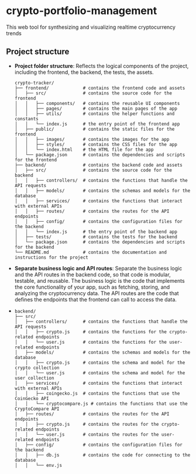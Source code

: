 # crypto-portfolio-management
This web tool for synthesizing and visualizing realtime cryptocurrency trends

## Project structure
- **Project folder structure**: Reflects the logical components of the project, including the frontend, the backend, the tests, the assets.

  ```
  crypto-tracker/
  ├── frontend/             # contains the frontend code and assets
  │   ├── src/              # contains the source code for the frontend
  │   │   ├── components/   # contains the reusable UI components
  │   │   ├── pages/        # contains the main pages of the app
  │   │   ├── utils/        # contains the helper functions and constants
  │   │   └── index.js      # the entry point of the frontend app
  │   ├── public/           # contains the static files for the frontend
  │   │   ├── images/       # contains the images for the app
  │   │   ├── styles/       # contains the CSS files for the app
  │   │   └── index.html    # the HTML file for the app
  │   └── package.json      # contains the dependencies and scripts for the frontend
  ├── backend/              # contains the backend code and assets
  │   ├── src/              # contains the source code for the backend
  │   │   ├── controllers/  # contains the functions that handle the API requests
  │   │   ├── models/       # contains the schemas and models for the database
  │   │   ├── services/     # contains the functions that interact with external APIs
  │   │   ├── routes/       # contains the routes for the API endpoints
  │   │   ├── config/       # contains the configuration files for the backend
  │   │   └── index.js      # the entry point of the backend app
  │   ├── tests/            # contains the tests for the backend
  │   └── package.json      # contains the dependencies and scripts for the backend
  └── README.md             # contains the documentation and instructions for the project
  ```

- **Separate business logic and API routes**: Separate the business logic and the API routes in the backend code, so that code is modular, testable, and reusable. The business logic is the code that implements the core functionality of your app, such as fetching, storing, and analyzing the cryptocurrency data. The API routes are the code that defines the endpoints that the frontend can call to access the data. 
- 
  ```
  backend/
  ├── src/
  │   ├── controllers/      # contains the functions that handle the API requests
  │   │   ├── crypto.js     # contains the functions for the crypto-related endpoints
  │   │   └── user.js       # contains the functions for the user-related endpoints
  │   ├── models/           # contains the schemas and models for the database
  │   │   ├── crypto.js     # contains the schema and model for the crypto collection
  │   │   └── user.js       # contains the schema and model for the user collection
  │   ├── services/         # contains the functions that interact with external APIs
  │   │   ├── coingecko.js  # contains the functions that use the CoinGecko API
  │   │   └── cryptocompare.js # contains the functions that use the CryptoCompare API
  │   ├── routes/           # contains the routes for the API endpoints
  │   │   ├── crypto.js     # contains the routes for the crypto-related endpoints
  │   │   └── user.js       # contains the routes for the user-related endpoints
  │   ├── config/           # contains the configuration files for the backend
  │   │   ├── db.js         # contains the code for connecting to the database
  │   │   └── env.js
